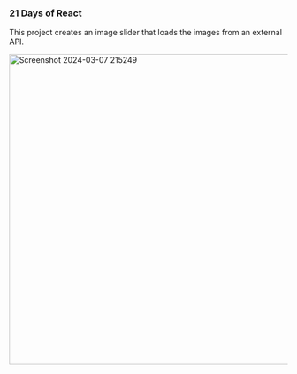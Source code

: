 ### 21 Days of React

This project creates an image slider that loads the images from an external API.

<img width="562" alt="Screenshot 2024-03-07 215249" src="https://github.com/NikolaVekic/21-days-of-react/assets/55920607/527431b0-966f-4a9f-b7ea-3efc6c80fb12">

